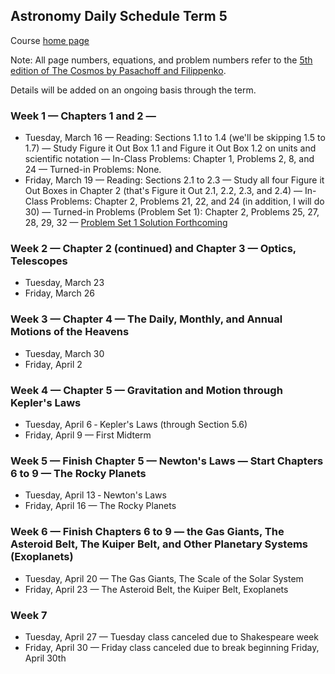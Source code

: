 ## Astronomy Daily Schedule Term 5

Course [home page](./)

Note: All page numbers, equations, and problem numbers refer to the [5th edition of The Cosmos by Pasachoff and Filippenko](https://www.amazon.com/Cosmos-Astronomy-New-Millennium/dp/1108431380).

Details will be added on an ongoing basis through the term.

### Week 1 &mdash; Chapters 1 and 2 &mdash; 

* Tuesday, March 16 &mdash; Reading: Sections 1.1 to 1.4 (we'll be skipping 1.5 to 1.7) &mdash; Study Figure it Out Box 1.1 and Figure it Out Box 1.2 on units and scientific notation &mdash; In-Class Problems: Chapter 1, Problems 2, 8, and 24 &mdash; Turned-in Problems: None.
* Friday, March 19 &mdash; Reading: Sections 2.1 to 2.3 &mdash; Study all four Figure it Out Boxes in Chapter 2 (that's Figure it Out 2.1, 2.2, 2.3, and 2.4) &mdash; In-Class Problems: Chapter 2, Problems 21, 22, and 24 (in addition, I will do 30) &mdash; Turned-in Problems (Problem Set 1): Chapter 2, Problems 25, 27, 28, 29, 32 &mdash; [Problem Set 1 Solution Forthcoming](./problem_sets/Astronomy-PS01.pdf)

### Week 2 &mdash; Chapter 2 (continued) and Chapter 3 &mdash; Optics, Telescopes

* Tuesday, March 23
* Friday, March 26

### Week 3 &mdash; Chapter 4 &mdash; The Daily, Monthly, and Annual Motions of the Heavens

* Tuesday, March 30
* Friday, April 2

### Week 4 &mdash; Chapter 5 &mdash; Gravitation and Motion through Kepler's Laws

* Tuesday, April 6 &dash; Kepler's Laws (through Section 5.6)
* Friday, April 9 &mdash; First Midterm

### Week 5 &mdash; Finish Chapter 5 &mdash; Newton's Laws &mdash; Start Chapters 6 to 9 &mdash; The Rocky Planets

* Tuesday, April 13 &dash; Newton's Laws
* Friday, April 16 &mdash; The Rocky Planets

### Week 6 &mdash; Finish Chapters 6 to 9 &mdash; the Gas Giants, The Asteroid Belt, The Kuiper Belt, and Other Planetary Systems (Exoplanets)

* Tuesday, April 20 &mdash; The Gas Giants, The Scale of the Solar System
* Friday, April 23 &mdash; The Asteroid Belt, the Kuiper Belt, Exoplanets

### Week 7 

* Tuesday, April 27 &mdash; Tuesday class canceled due to Shakespeare week
* Friday, April 30 &mdash; Friday class canceled due to break beginning Friday, April 30th
